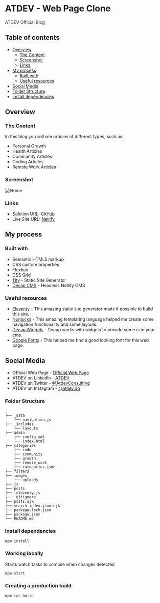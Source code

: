 <!-- @format -->

# ATDEV - Web Page Clone

ATDEV Official Blog

## Table of contents

- [Overview](#overview)
  - [The Content](#the-content)
  - [Screenshot](#screenshot)
  - [Links](#links)
- [My process](#my-process)
  - [Built with](#built-with)
  - [Useful resources](#useful-resources)
- [Social Media](#social-media)
- [Folder Structure](#folder-structure)
- [Install dependencies](#install-dependencies)

## Overview

### The Content

In this blog you will see articles of different types, such as:

- Personal Growth
- Health Articles
- Community Articles
- Coding Articles
- Remote Work Articles

### Screenshot

![Home](./images/uploads/home.png)

### Links

- Solution URL: [GitHub](https://github.com/AdryAtDev/atdev-blog-decap)
- Live Site URL: [Netlify](https://dreamy-daifuku-582381.netlify.app/)

## My process

### Built with

- Semantic HTML5 markup
- CSS custom properties
- Flexbox
- CSS Grid
- [11ty](https://www.11ty.dev/) - Static Site Generator
- [Decap CMS](https://decapcms.org/docs/intro/) - Headless Netlify CMS

### Useful resources

- [Eleventy](https://www.11ty.dev/docs/) - This amazing static site generator made it possible to build this site.
- [Nunjucks](https://www.11ty.dev/docs/languages/nunjucks/) - This amazing templating language helped me create some navigation functionality and some layouts.
- [Decap Widgets](https://decapcms.org/docs/widgets/) - Decap works with widgets to provide some ui in your cms.
- [Google Fonts](https://fonts.google.com/) - This helped me find a good looking font for this web page.

## Social Media

- Official Web Page - [Official Web Page](https://atdev.do/)
- ATDEV on LinkedIn - [ATDEV](https://www.linkedin.com/company/atdev/about/)
- ATDEV on Twitter - [@AtdevConsulting](https://twitter.com/AtdevConsulting)
- ATDEV on Instagram - [@atdev.do](https://www.instagram.com/atdev.do/)

### Folder Structure

```
.
├── _data
    └── navigation.js
├── _includes
    └── layouts
├── admin
    ├── config.yml
    └── index.html
├── categories
    ├── code
    ├── community
    ├── growth
    ├── remote_work
    └── categories.json
├── filters
├── images
    └── uploads
├── js
├── posts
├── .eleventy.js
├── .gitignore
├── posts.njk
├── search-index.json.njk
├── package-lock.json
├── package.json
└── README.md
```

### Install dependencies

```
npm install
```

### Working locally

Starts watch tasks to compile when changes detected

```
npm start
```

### Creating a production build

```
npm run build
```
